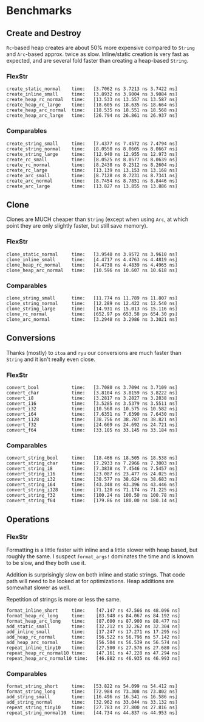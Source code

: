 # Benchmarks

## Create and Destroy

`Rc`-based heap creates are about 50% more expensive compared to `String` 
and `Arc`-based approx. twice as slow. Inline/static creation is very fast as 
expected, and are several fold faster than creating a heap-based `String`.

### FlexStr

```
create_static_normal    time:   [3.7062 ns 3.7213 ns 3.7422 ns]
create_inline_small     time:   [3.8932 ns 3.9004 ns 3.9084 ns]
create_heap_rc_normal   time:   [13.533 ns 13.557 ns 13.587 ns]
create_heap_rc_large    time:   [18.605 ns 18.635 ns 18.664 ns]
create_heap_arc_normal  time:   [18.535 ns 18.551 ns 18.568 ns]
create_heap_arc_large   time:   [26.794 ns 26.861 ns 26.937 ns]
```

### Comparables

```
create_string_small     time:   [7.4377 ns 7.4572 ns 7.4794 ns]
create_string_normal    time:   [8.0550 ns 8.0605 ns 8.0667 ns]
create_string_large     time:   [12.940 ns 12.955 ns 12.973 ns]
create_rc_small         time:   [8.0525 ns 8.0577 ns 8.0639 ns]
create_rc_normal        time:   [8.2438 ns 8.2512 ns 8.2604 ns]
create_rc_large         time:   [13.139 ns 13.153 ns 13.168 ns]
create_arc_small        time:   [8.7128 ns 8.7231 ns 8.7341 ns]
create_arc_normal       time:   [8.7454 ns 8.7851 ns 8.8446 ns]
create_arc_large        time:   [13.827 ns 13.855 ns 13.886 ns]
```

## Clone

Clones are MUCH cheaper than `String` (except when using `Arc`, at which 
point they are only slightly faster, but still save memory).

### FlexStr

```
clone_static_normal     time:   [3.9540 ns 3.9572 ns 3.9610 ns]
clone_inline_small      time:   [4.4717 ns 4.4763 ns 4.4819 ns]
clone_heap_rc_normal    time:   [4.4738 ns 4.4839 ns 4.4965 ns]
clone_heap_arc_normal   time:   [10.596 ns 10.607 ns 10.618 ns]
```

### Comparables

```
clone_string_small      time:   [11.774 ns 11.789 ns 11.807 ns]
clone_string_normal     time:   [12.289 ns 12.422 ns 12.540 ns]
clone_string_large      time:   [14.931 ns 15.013 ns 15.116 ns]
clone_rc_normal         time:   [652.97 ps 653.58 ps 654.30 ps]
clone_arc_normal        time:   [3.2948 ns 3.2986 ns 3.3021 ns]
```

## Conversions

Thanks (mostly) to `itoa` and `ryu` our conversions are much faster than
`String` and it isn't really even close.

### FlexStr

```
convert_bool            time:   [3.7080 ns 3.7094 ns 3.7109 ns]
convert_char            time:   [3.8104 ns 3.8159 ns 3.8222 ns]
convert_i8              time:   [3.2817 ns 3.2827 ns 3.2838 ns]
convert_i16             time:   [3.5285 ns 3.5379 ns 3.5511 ns]
convert_i32             time:   [10.568 ns 10.575 ns 10.582 ns]
convert_i64             time:   [7.6351 ns 7.6390 ns 7.6430 ns]
convert_i128            time:   [38.756 ns 38.787 ns 38.821 ns]
convert_f32             time:   [24.669 ns 24.692 ns 24.721 ns]
convert_f64             time:   [33.105 ns 33.145 ns 33.184 ns]
```

### Comparables

```
convert_string_bool     time:   [18.466 ns 18.505 ns 18.538 ns]
convert_string_char     time:   [7.2933 ns 7.2966 ns 7.3003 ns]
convert_string_i8       time:   [7.3838 ns 7.4546 ns 7.5457 ns]
convert_string_i16      time:   [23.087 ns 23.477 ns 24.025 ns]
convert_string_i32      time:   [38.577 ns 38.624 ns 38.683 ns]
convert_string_i64      time:   [43.348 ns 43.396 ns 43.446 ns]
convert_string_i128     time:   [71.120 ns 71.174 ns 71.225 ns]
convert_string_f32      time:   [100.24 ns 100.50 ns 100.78 ns]
convert_string_f64      time:   [179.86 ns 180.00 ns 180.14 ns]
```

## Operations

### FlexStr

Formatting is a little faster with inline and a little slower with heap 
based, but roughly the same. I suspect `format_args!` dominates the time
and is known to be slow, and they both use it.

Addition is surprisingly slow on both inline and static strings. 
That code path will need to be looked at for optimizations. Heap additions 
are somewhat slower as well.

Repetition of strings is more or less the same.

```
format_inline_short     time:    [47.147 ns 47.566 ns 48.096 ns]
format_heap_rc_long     time:    [83.948 ns 84.067 ns 84.192 ns]
format_heap_arc_long    time:    [87.600 ns 87.900 ns 88.477 ns]
add_static_small        time:    [32.212 ns 32.262 ns 32.304 ns]
add_inline_small        time:    [17.247 ns 17.271 ns 17.295 ns]
add_heap_rc_normal      time:    [56.522 ns 56.796 ns 57.142 ns]
add_heap_arc_normal     time:    [56.504 ns 56.539 ns 56.574 ns]
repeat_inline_tiny10    time:    [27.500 ns 27.576 ns 27.680 ns]
repeat_heap_rc_normal10 time:    [47.161 ns 47.228 ns 47.294 ns]
repeat_heap_arc_normal10 time:   [46.882 ns 46.935 ns 46.993 ns]
```

### Comparables

```
format_string_short     time:   [53.822 ns 54.099 ns 54.412 ns]
format_string_long      time:   [72.984 ns 73.308 ns 73.802 ns]
add_string_small        time:   [16.496 ns 16.541 ns 16.586 ns]
add_string_normal       time:   [32.962 ns 33.044 ns 33.132 ns]
repeat_string_tiny10    time:   [27.783 ns 27.800 ns 27.816 ns]
repeat_string_normal10  time:   [44.734 ns 44.837 ns 44.953 ns]
```
